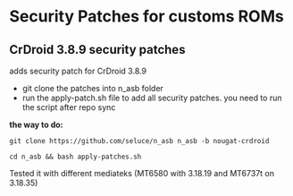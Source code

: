 Security Patches for customs ROMs
===========
CrDroid 3.8.9 security patches 
------------------

adds security patch for CrDroid 3.8.9

- git clone the patches into n_asb folder
- run the apply-patch.sh file to add all security patches. you need to run the script after repo sync 

**the way to do:**
```
git clone https://github.com/seluce/n_asb n_asb -b nougat-crdroid

cd n_asb && bash apply-patches.sh
```

Tested it with different mediateks (MT6580 with 3.18.19 and MT6737t on 3.18.35)